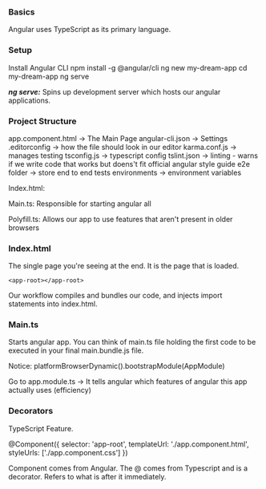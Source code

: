 ### Basics

Angular uses TypeScript as its primary language. 

### Setup

Install Angular CLI
npm install -g @angular/cli
ng new my-dream-app
cd my-dream-app
ng serve

***ng serve:*** 
Spins up development server which hosts our angular applications. 


### Project Structure

app.component.html -> The Main Page
angular-cli.json -> Settings
.editorconfig -> how the file should look in our editor
karma.conf.js -> manages testing
tsconfig.js -> typescript config
tslint.json -> linting - warns if we write code that works but doens't fit official angular style guide
e2e folder -> store end to end tests
environments -> environment variables

Index.html:
<app-root></app-root>

Main.ts:
Responsible for starting angular all

Polyfill.ts:
Allows our app to use features that aren't present in older browsers


### Index.html

The single page you're seeing at the end. It is the page that is loaded.

```
<app-root></app-root>
```

Our workflow compiles and bundles our code, and injects import statements into index.html.



### Main.ts

Starts angular app. You can think of main.ts file holding the first code to be executed in your final main.bundle.js file.

Notice: 
platformBrowserDynamic().bootstrapModule(AppModule)

Go to app.module.ts -> It tells angular which features of angular this app actually uses (efficiency)


### Decorators

TypeScript Feature.

@Component({
  selector: 'app-root',
  templateUrl: './app.component.html',
  styleUrls: ['./app.component.css']
})

Component comes from Angular. The @ comes from Typescript and is a decorator. Refers to what is after it immediately.


